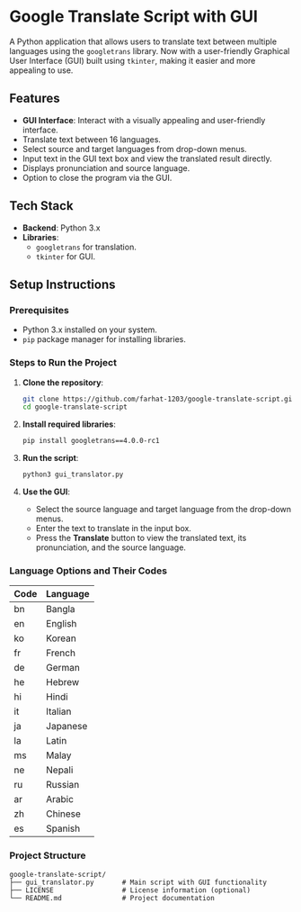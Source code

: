 # Google Translate Script with GUI

A Python application that allows users to translate text between multiple languages using the `googletrans` library. Now with a user-friendly Graphical User Interface (GUI) built using `tkinter`, making it easier and more appealing to use.

## Features
- **GUI Interface**: Interact with a visually appealing and user-friendly interface.
- Translate text between 16 languages.
- Select source and target languages from drop-down menus.
- Input text in the GUI text box and view the translated result directly.
- Displays pronunciation and source language.
- Option to close the program via the GUI.

## Tech Stack
- **Backend**: Python 3.x
- **Libraries**: 
  - `googletrans` for translation.
  - `tkinter` for GUI.

## Setup Instructions

### Prerequisites
- Python 3.x installed on your system.
- `pip` package manager for installing libraries.

### Steps to Run the Project

1. **Clone the repository**:
    ```bash
    git clone https://github.com/farhat-1203/google-translate-script.git
    cd google-translate-script
    ```

2. **Install required libraries**:
    ```bash
    pip install googletrans==4.0.0-rc1
    ```

3. **Run the script**:
    ```bash
    python3 gui_translator.py
    ```

4. **Use the GUI**:
    - Select the source language and target language from the drop-down menus.
    - Enter the text to translate in the input box.
    - Press the **Translate** button to view the translated text, its pronunciation, and the source language.

### Language Options and Their Codes

| Code | Language   |
|------|------------|
| bn   | Bangla     |
| en   | English    |
| ko   | Korean     |
| fr   | French     |
| de   | German     |
| he   | Hebrew     |
| hi   | Hindi      |
| it   | Italian    |
| ja   | Japanese   |
| la   | Latin      |
| ms   | Malay      |
| ne   | Nepali     |
| ru   | Russian    |
| ar   | Arabic     |
| zh   | Chinese    |
| es   | Spanish    |

### Project Structure
```plaintext
google-translate-script/
├── gui_translator.py       # Main script with GUI functionality
├── LICENSE                 # License information (optional)
└── README.md               # Project documentation
